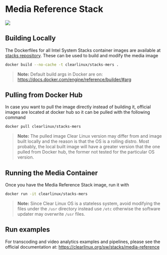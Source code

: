 # Media Reference Stack
[![](https://images.microbadger.com/badges/image/clearlinux/stacks-mers.svg)](https://microbadger.com/images/clearlinux/stacks-mers
"Get your own image badge on microbadger.com")

## Building Locally

The Dockerfiles for all Intel System Stacks container images are available at
[stacks repository](https://github.com/intel/stacks). These can be used to
build and modify the media image

```bash
docker build --no-cache -t clearlinux/stacks-mers .
```

> **Note:**
     Default build args in Docker are on: https://docs.docker.com/engine/reference/builder/#arg

## Pulling from Docker Hub

In case you want to pull the image directly instead of building it, official
images are located at docker hub so it can be pulled with the following command

```bash
docker pull clearlinux/stacks-mers
```

> **Note:**
     The pulled image Clear Linux version may differ from and image built
     locally and the reason is that the OS is a rolling distro. Most
     probably, the local built image will have a greater version that the one
     pulled from Docker hub, the former not tested for the particular OS version.

## Running the Media Container

Once you have the Media Reference Stack image, run it with 

```bash
docker run -it clearlinux/stacks-mers
```

> **Note:**
    Since Clear Linux OS is a stateless system, avoid modifying the
    files under the `/usr` directory instead use `/etc` otherwise the software
    updater may overwrite `/usr` files.

## Run examples

For transcoding and video analytics examples and pipelines, please see the
official documentation at: https://clearlinux.org/sw/stacks/media-reference
